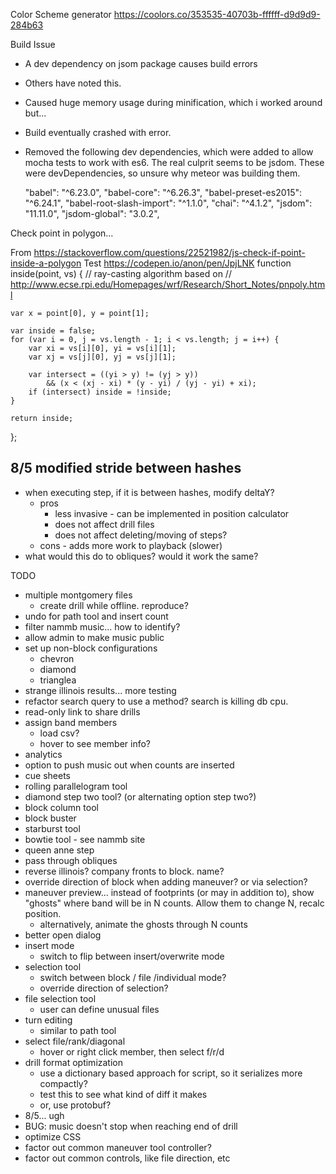 Color Scheme generator
https://coolors.co/353535-40703b-ffffff-d9d9d9-284b63 


Build Issue
* A dev dependency on jsom package causes build errors
* Others have noted this.
* Caused huge memory usage during minification, which i worked around but...
* Build eventually crashed with error.
* Removed the following dev dependencies, which were added to allow mocha tests to work with es6.  The real culprit seems to be jsdom.  These were devDependencies, so unsure why meteor was building them.

    "babel": "^6.23.0",
    "babel-core": "^6.26.3",
    "babel-preset-es2015": "^6.24.1",
    "babel-root-slash-import": "^1.1.0",
    "chai": "^4.1.2",
    "jsdom": "11.11.0",
    "jsdom-global": "3.0.2",

Check point in polygon...

From https://stackoverflow.com/questions/22521982/js-check-if-point-inside-a-polygon 
Test https://codepen.io/anon/pen/JpjLNK 
function inside(point, vs) {
    // ray-casting algorithm based on
    // http://www.ecse.rpi.edu/Homepages/wrf/Research/Short_Notes/pnpoly.html

    var x = point[0], y = point[1];

    var inside = false;
    for (var i = 0, j = vs.length - 1; i < vs.length; j = i++) {
        var xi = vs[i][0], yi = vs[i][1];
        var xj = vs[j][0], yj = vs[j][1];

        var intersect = ((yi > y) != (yj > y))
            && (x < (xj - xi) * (y - yi) / (yj - yi) + xi);
        if (intersect) inside = !inside;
    }

    return inside;
};


8/5 modified stride between hashes
----------------------------------
* when executing step, if it is between hashes, modify deltaY?
  * pros
    * less invasive - can be implemented in position calculator
    * does not affect drill files
    * does not affect deleting/moving of steps?
  * cons - adds more work to playback (slower)
* what would this do to obliques?  would it work the same?

TODO
* multiple montgomery files
    * create drill while offline. reproduce?
* undo for path tool and insert count
* filter nammb music... how to identify?
* allow admin to make music public
* set up non-block configurations
    * chevron
    * diamond
    * trianglea
* strange illinois results... more testing
* refactor search query to use a method? search is killing db cpu.
* read-only link to share drills
* assign band members
  * load csv?
  * hover to see member info?
* analytics
* option to push music out when counts are inserted
* cue sheets
* rolling parallelogram tool
* diamond step two tool? (or alternating option step two?)
* block column tool
* block buster
* starburst tool
* bowtie tool - see nammb site
* queen anne step
* pass through obliques
* reverse illinois? company fronts to block.  name?
* override direction of block when adding maneuver? or via selection?
* maneuver preview... instead of footprints (or may in addition to), show "ghosts" where band will be in N counts.  Allow them to change N, recalc position.
    * alternatively, animate the ghosts through N counts
* better open dialog
* insert mode
    * switch to flip between insert/overwrite mode
* selection tool
    * switch between block / file /individual mode?
    * override direction of selection?
* file selection tool
    * user can define unusual files
* turn editing 
    * similar to path tool
* select file/rank/diagonal
    * hover or right click member, then select f/r/d
* drill format optimization
    * use a dictionary based approach for script, so it serializes more compactly?
    * test this to see what kind of diff it makes
    * or, use protobuf?
* 8/5... ugh
* BUG: music doesn't stop when reaching end of drill
* optimize CSS
* factor out common maneuver tool controller?
* factor out common controls, like file direction, etc
